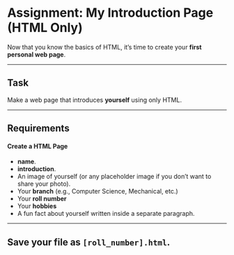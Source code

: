 # Assignment: My Introduction Page (HTML Only)

Now that you know the basics of HTML, it’s time to create your **first personal web page**.

---

## Task
Make a web page that introduces **yourself** using only HTML.

---

## Requirements

#### **Create a HTML Page**
   - **name**.
   - **introduction**.
   - An image of yourself (or any placeholder image if you don’t want to share your photo).
   - Your **branch** (e.g., Computer Science, Mechanical, etc.)
   - Your **roll number**
   - Your **hobbies**
   - A fun fact about yourself written inside a separate paragraph.

---
Save your file as `[roll_number].html`.
---
